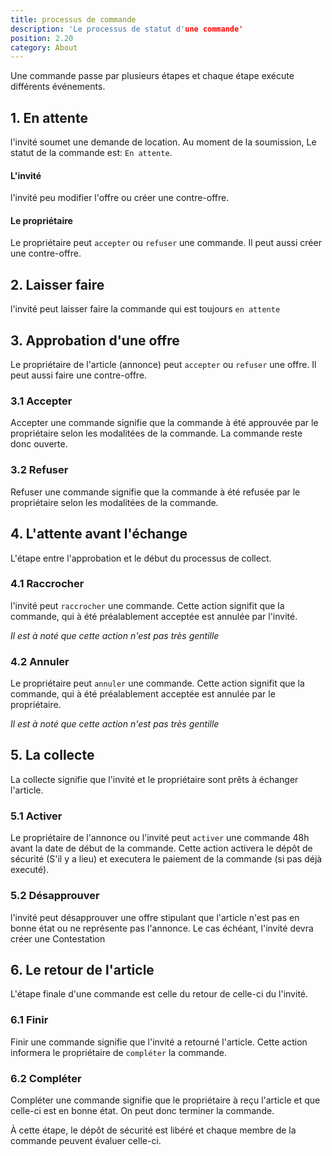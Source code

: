 ```yaml
---
title: processus de commande
description: 'Le processus de statut d'une commande'
position: 2.20
category: About
---
```


Une commande passe par plusieurs étapes et chaque étape exécute différents événements. 

## 1. En attente

l'invité soumet une demande de location. Au moment de la soumission, Le statut de la commande est: `En attente`. 

#### L'invité
l'invité peu modifier l'offre ou créer une <nuxt-link to="guide-counteroffer">contre-offre</nuxt-link>.

#### Le propriétaire
Le propriétaire peut `accepter` ou `refuser` une commande. Il peut aussi créer une <nuxt-link to="guide-counteroffer">contre-offre</nuxt-link>.

## 2. Laisser faire
l'invité peut laisser faire la commande qui est toujours `en attente`

## 3. Approbation d'une offre
Le propriétaire de l'article (annonce) peut `accepter` ou `refuser` une offre. Il peut aussi faire une contre-offre.

### 3.1 Accepter

Accepter une commande signifie que la commande à été approuvée par le propriétaire selon les modalitées de la commande. La commande reste donc ouverte.

### 3.2 Refuser

Refuser une commande signifie que la commande à été refusée par le propriétaire selon les modalitées de la commande.

## 4. L'attente avant l'échange

L'étape entre l'approbation et le début du processus de collect.

### 4.1 Raccrocher

l'invité peut `raccrocher` une commande. Cette action signifit que la commande, qui à été préalablement acceptée est annulée par l'invité. 

_Il est à noté que cette action n'est pas très gentille_

### 4.2 Annuler

Le propriétaire peut `annuler` une commande. Cette action signifit que la commande, qui à été préalablement acceptée est annulée par le propriétaire.

_Il est à noté que cette action n'est pas très gentille_

## 5. La collecte

La collecte signifie que l'invité et le propriétaire sont prêts à échanger l'article.

### 5.1 Activer

Le propriétaire de l'annonce ou l'invité peut `activer` une commande 48h avant la date de début de la commande. Cette action activera le <nuxt-link to="terms-general-deposit">dépôt de sécurité</nuxt-link> (S'il y a lieu) et executera le paiement de la commande (si pas déjà executé).

### 5.2 Désapprouver

l'invité peut désapprouver une offre stipulant que l'article n'est pas en bonne état ou ne représente pas l'annonce. Le cas échéant, l'invité devra créer une <nuxt-link to="guide-contestation">Contestation</nuxt-link>

## 6. Le retour de l'article

L'étape finale d'une commande est celle du retour de celle-ci du l'invité.

### 6.1 Finir

Finir une commande signifie que l'invité a retourné l'article. Cette action informera le propriétaire de `compléter` la commande. 

### 6.2 Compléter

Compléter une commande signifie que le propriétaire à reçu l'article et que celle-ci est en bonne état. On peut donc terminer la commande. 

À cette étape, le dépôt de sécurité est libéré et chaque membre de la commande peuvent évaluer celle-ci. 